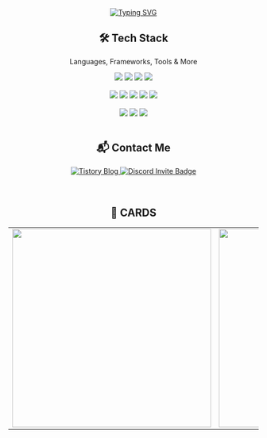 <div align ="center">
        <a href="https://git.io/typing-svg">
                <img src="https://readme-typing-svg.demolab.com/?lines=Welcome+to+Znsim+Github;Nice+to+meet+you!!" alt="Typing SVG" />
        </a>
</div>

<div align="center">

  <h2>🛠 Tech Stack</h2>
  <p>Languages, Frameworks, Tools & More</p>

  <!-- Languages -->
  <img src="https://img.shields.io/badge/HTML5-%23E34F26.svg?style=for-the-badge&logo=html5&logoColor=white"/>
  <img src="https://img.shields.io/badge/CSS3-%231572B6.svg?style=for-the-badge&logo=css3&logoColor=white"/>
  <img src="https://img.shields.io/badge/JavaScript-%23323330.svg?style=for-the-badge&logo=javascript&logoColor=%23F7DF1E"/>
  <img src="https://img.shields.io/badge/Python-3670A0?style=for-the-badge&logo=python&logoColor=ffdd54"/>
  <br/><br/>

  <!-- Frameworks, Platforms and Libraries -->
  <img src="https://img.shields.io/badge/React-%2320232a.svg?style=for-the-badge&logo=react&logoColor=%2361DAFB"/>
  <img src="https://img.shields.io/badge/Vite-%23646CFF.svg?style=for-the-badge&logo=vite&logoColor=white"/>
  <img src="https://img.shields.io/badge/MUI-%230081CB.svg?style=for-the-badge&logo=mui&logoColor=white"/>
  <img src="https://img.shields.io/badge/Node.js-6DA55F?style=for-the-badge&logo=node.js&logoColor=white"/>
  <img src="https://img.shields.io/badge/NPM-%23CB3837.svg?style=for-the-badge&logo=npm&logoColor=white"/>
  <br/><br/>

  <!-- DB -->
  <img src="https://img.shields.io/badge/Postgres-%23316192.svg?style=for-the-badge&logo=postgresql&logoColor=white"/>
  <!-- Design -->
  <img src="https://img.shields.io/badge/Figma-%23F24E1E.svg?style=for-the-badge&logo=figma&logoColor=white"/>
  <!-- OS -->
  <img src="https://img.shields.io/badge/Windows-0078D6?style=for-the-badge&logo=windows&logoColor=white"/>
  <br/><br/>

</div>

<div align="center">
        <!--Social-->
                <h2>📬 Contact Me </h2>
                <!--blog-->
                  <a href="https://znsim.tistory.com/" target="_blank">
                    <img src="https://img.shields.io/badge/Blog-Tistory-%23EC654B?style=for-the-badge&logo=tistory&logoColor=white" alt="Tistory Blog"/>
                  </a>
                <!--Discord-->
                  <a href="https://discord.gg/5hj8Dd5U" target="_blank">
                    <img src="https://img.shields.io/badge/Join%20Discord-5865F2?style=for-the-badge&logo=discord&logoColor=white" alt="Discord Invite Badge"/>
                  </a>

</div>
<br/><br/>

<h2 align="center">🎴 CARDS</h2>

<table >
  <tr arlign="center">
    <td>
      <img src="https://github-readme-stats.vercel.app/api/top-langs/?username=Znsim&layout=compact&hide_progress=true&card_width=300" width="400px" />
    </td>
    <td>
      <a href="https://solved.ac/taldkdus1">
        <img src="http://mazassumnida.wtf/api/v2/generate_badge?boj=taldkdus1&theme=warm" width="400px" />
      </a>
    </td>
  </tr>
</table>






